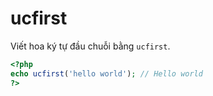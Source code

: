 # ucfirst

Viết hoa ký tự đầu chuỗi bằng `ucfirst`.

```php
<?php
echo ucfirst('hello world'); // Hello world
?>
```
